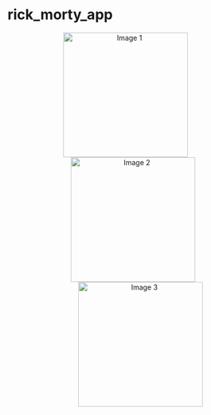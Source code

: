 # rick_morty_app

<p align="center">
  <img width="250" alt="Image 1" src="https://github.com/user-attachments/assets/2bd3f476-ea6e-4277-9b70-cb570a35b455" style="margin-right: 30px;" />
  <img width="250" alt="Image 2" src="https://github.com/user-attachments/assets/c15c4801-7fae-41b8-9b08-a401f6c4489a" style="margin: 0 30px;" />
  <img width="250" alt="Image 3" src="https://github.com/user-attachments/assets/953e1296-62d2-4a66-8565-4f283fb7c45d" style="margin-left: 30px;" />
</p>
